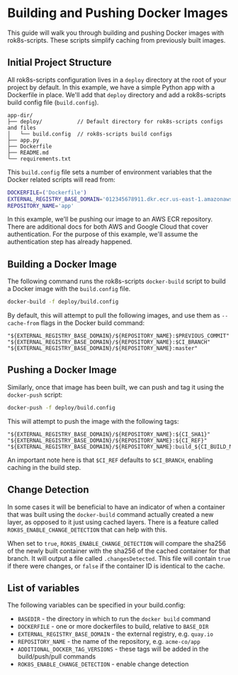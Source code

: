 # Building and Pushing Docker Images
This guide will walk you through building and pushing Docker images with rok8s-scripts. These scripts simplify caching from previously built images.

## Initial Project Structure
All rok8s-scripts configuration lives in a `deploy` directory at the root of your project by default. In this example, we have a simple Python app with a Dockerfile in place. We'll add that `deploy` directory and add a rok8s-scripts build config file (`build.config`).

```plaintext
app-dir/
├── deploy/           // Default directory for rok8s-scripts configs and files
│   └── build.config  // rok8s-scripts build configs
├── app.py
├── Dockerfile
├── README.md
└── requirements.txt
```

This `build.config` file sets a number of environment variables that the Docker related scripts will read from:

```bash
DOCKERFILE=('Dockerfile')
EXTERNAL_REGISTRY_BASE_DOMAIN='012345678911.dkr.ecr.us-east-1.amazonaws.com'
REPOSITORY_NAME='app'
```

In this example, we'll be pushing our image to an AWS ECR repository. There are additional docs for both AWS and Google Cloud that cover authentication. For the purpose of this example, we'll assume the authentication step has already happened.

## Building a Docker Image
The following command runs the rok8s-scripts `docker-build` script to build a Docker image with the `build.config` file.
```bash
docker-build -f deploy/build.config
```

By default, this will attempt to pull the following images, and use them as `--cache-from` flags in the Docker build command:

```
"${EXTERNAL_REGISTRY_BASE_DOMAIN}/${REPOSITORY_NAME}:$PREVIOUS_COMMIT"
"${EXTERNAL_REGISTRY_BASE_DOMAIN}/${REPOSITORY_NAME}:$CI_BRANCH"
"${EXTERNAL_REGISTRY_BASE_DOMAIN}/${REPOSITORY_NAME}:master"
```

## Pushing a Docker Image
Similarly, once that image has been built, we can push and tag it using the `docker-push` script:
```bash
docker-push -f deploy/build.config
```

This will attempt to push the image with the following tags:
```
"${EXTERNAL_REGISTRY_BASE_DOMAIN}/${REPOSITORY_NAME}:${CI_SHA1}"
"${EXTERNAL_REGISTRY_BASE_DOMAIN}/${REPOSITORY_NAME}:${CI_REF}"
"${EXTERNAL_REGISTRY_BASE_DOMAIN}/${REPOSITORY_NAME}:build_${CI_BUILD_NUM}"
```

An important note here is that `$CI_REF` defaults to `$CI_BRANCH`, enabling caching in the build step.

## Change Detection
In some cases it will be beneficial to have an indicator of when a container that was built using the `docker-build` command actually created a new layer, as opposed to it just using cached layers.  There is a feature called `ROK8S_ENABLE_CHANGE_DETECTION` that can help with this.

When set to `true`, `ROK8S_ENABLE_CHANGE_DETECTION` will compare the sha256 of the newly built container with the sha256 of the cached container for that branch.  It will output a file called `.changesDetected`.  This file will contain `true` if there were changes, or `false` if the container ID is identical to the cache.

## List of variables
The following variables can be specified in your build.config:

* `BASEDIR` - the directory in which to run the `docker build` command
* `DOCKERFILE` - one or more dockerfiles to build, relative to `BASE_DIR`
* `EXTERNAL_REGISTRY_BASE_DOMAIN` - the external registry, e.g. `quay.io`
* `REPOSITORY_NAME` - the name of the repository, e.g. `acme-co/app`
* `ADDITIONAL_DOCKER_TAG_VERSIONS` - these tags will be added in the build/push/pull commands
* `ROK8S_ENABLE_CHANGE_DETECTION` - enable change detection
